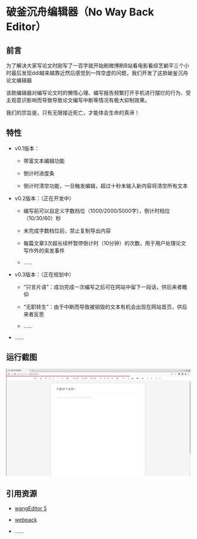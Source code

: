 # 破釜沉舟编辑器（No Way Back Editor）

## 前言

为了解决大家写论文时刚写了一百字就开始刷微博刷B站看电影看综艺躺平三个小时最后发现ddl越来越靠近然后感觉到一阵空虚的问题，我们开发了这款破釜沉舟论文编辑器

该款编辑器对编写论文时的懒惰心理、编写报告频繁打开手机进行摆烂的行为、受主观意识影响而导致导致论文编写中断等情况有极大抑制效果。

我们的宗旨是，只有无限接近死亡，才能体会生命的真谛！

## 特性

- v0.1版本：

  - 带富文本编辑功能

  - 倒计时进度条

  - 倒计时清空功能，一旦触发编辑，超过十秒未输入新内容将清空所有文本

- v0.2版本：（正在开发中）

  - 编写前可以自定义字数档位（1000/2000/5000字），倒计时档位（10/30/60）秒

  - 未完成字数档位前，禁止复制导出内容

  - 每篇文章3次超长续杯暂停倒计时（10分钟）的次数，用于用户处理论文写作外的突发事件

  - ……

- v0.3版本：（正在规划中）

  - ”只言片语”：成功完成一次编写之后可在网站中留下一段话，供后来者瞻仰

  - “无职转生”：由于中断而导致被销毁的文本有机会出现在网站首页，供后来者反思

  - ……

- ……

## 运行截图

![home.png](assets/674f9faca90680cab351fc5076157cdc0fbaead1.png)

## 引用资源

- [wangEditor 5](https://www.wangeditor.com/)

- [webpack](https://webpack.js.org/)

- ……